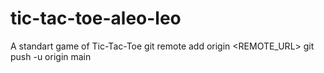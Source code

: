 # tic-tac-toe-aleo-leo
A standart game of Tic-Tac-Toe
git remote add origin <REMOTE_URL> git push -u origin main
